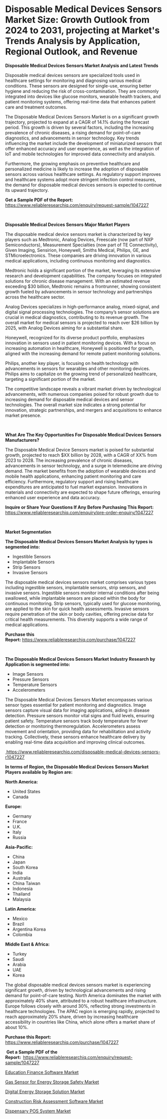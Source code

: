 <p><h1>Disposable Medical Devices Sensors Market Size: Growth Outlook from 2024 to 2031, projecting at Market's Trends Analysis by Application, Regional Outlook, and Revenue</h1></p><p><strong>Disposable Medical Devices Sensors Market Analysis and Latest Trends</strong></p>
<p><p>Disposable medical devices sensors are specialized tools used in healthcare settings for monitoring and diagnosing various medical conditions. These sensors are designed for single-use, ensuring better hygiene and reducing the risk of cross-contamination. They are commonly integrated into devices like glucose monitors, wearable health trackers, and patient monitoring systems, offering real-time data that enhances patient care and treatment outcomes.</p><p>The Disposable Medical Devices Sensors Market is on a significant growth trajectory, projected to expand at a CAGR of 14.1% during the forecast period. This growth is driven by several factors, including the increasing prevalence of chronic diseases, a rising demand for point-of-care diagnostics, and advancements in sensor technology. Key trends influencing the market include the development of miniaturized sensors that offer enhanced accuracy and user experience, as well as the integration of IoT and mobile technologies for improved data connectivity and analysis.</p><p>Furthermore, the growing emphasis on preventive healthcare and personalized medicine is likely to increase the adoption of disposable sensors across various healthcare settings. As regulatory support improves and healthcare systems adopt more stringent infection control measures, the demand for disposable medical devices sensors is expected to continue its upward trajectory.</p></p>
<p><strong>Get a Sample PDF of the Report:&nbsp;</strong> <a href="https://www.reliableresearchiq.com/enquiry/request-sample/1047227?utm_campaign=120&utm_medium=2&utm_source=Github&utm_content=ia&utm_term=06122024&utm_id=disposable-medical-devices-sensors">https://www.reliableresearchiq.com/enquiry/request-sample/1047227</a></p>
<p>&nbsp;</p>
<p><strong>Disposable Medical Devices Sensors Major Market Players</strong></p>
<p><p>The disposable medical device sensors market is characterized by key players such as Medtronic, Analog Devices, Freescale (now part of NXP Semiconductors), Measurement Specialties (now part of TE Connectivity), Given Imaging, Sensirion, Honeywell, Smiths Medical, Philips, GE, and STMicroelectronics. These companies are driving innovation in various medical applications, including continuous monitoring and diagnostics.</p><p>Medtronic holds a significant portion of the market, leveraging its extensive research and development capabilities. The company focuses on integrated solutions for chronic disease management. With an estimated revenue exceeding $30 billion, Medtronic remains a frontrunner, showing consistent growth fueled by advancements in sensor technology and partnerships across the healthcare sector.</p><p>Analog Devices specializes in high-performance analog, mixed-signal, and digital signal processing technologies. The company’s sensor solutions are crucial in medical diagnostics, contributing to its revenue growth. The overall market for medical sensors is projected to reach over $26 billion by 2025, with Analog Devices aiming for a substantial share.</p><p>Honeywell, recognized for its diverse product portfolio, emphasizes innovation in sensors used in patient monitoring devices. With a focus on increasing automation in healthcare, Honeywell is positioned for growth, aligned with the increasing demand for remote patient monitoring solutions.</p><p>Philips, another key player, is focusing on health technology with advancements in sensors for wearables and other monitoring devices. Philips aims to capitalize on the growing trend of personalized healthcare, targeting a significant portion of the market.</p><p>The competitive landscape reveals a vibrant market driven by technological advancements, with numerous companies poised for robust growth due to increasing demand for disposable medical devices and sensor technologies. The overall market size indicates a strong potential for innovation, strategic partnerships, and mergers and acquisitions to enhance market presence.</p></p>
<p>&nbsp;</p>
<p><strong>What Are The Key Opportunities For Disposable Medical Devices Sensors Manufacturers?</strong></p>
<p><p>The Disposable Medical Device Sensors market is poised for substantial growth, projected to reach $XX billion by 2028, with a CAGR of XX% from 2023 to 2028. The increasing prevalence of chronic diseases, advancements in sensor technology, and a surge in telemedicine are driving demand. The market benefits from the adoption of wearable devices and mobile health applications, enhancing patient monitoring and care efficiency. Furthermore, regulatory support and rising healthcare expenditures are anticipated to fuel market expansion. Innovations in materials and connectivity are expected to shape future offerings, ensuring enhanced user experience and data accuracy.</p></p>
<p><strong>Inquire or Share Your Questions If Any Before Purchasing This Report:</strong> <a href="https://www.reliableresearchiq.com/enquiry/pre-order-enquiry/1047227?utm_campaign=120&utm_medium=2&utm_source=Github&utm_content=ia&utm_term=06122024&utm_id=disposable-medical-devices-sensors">https://www.reliableresearchiq.com/enquiry/pre-order-enquiry/1047227</a></p>
<p>&nbsp;</p>
<p><strong>Market Segmentation</strong></p>
<p><strong>The Disposable Medical Devices Sensors Market Analysis by types is segmented into:</strong></p>
<p><ul><li>Ingestible Sensors</li><li>Implantable Sensors</li><li>Strip Sensors</li><li>Invasive Sensors</li></ul></p>
<p><p>The disposable medical devices sensors market comprises various types including ingestible sensors, implantable sensors, strip sensors, and invasive sensors. Ingestible sensors monitor internal conditions after being swallowed, while implantable sensors are placed within the body for continuous monitoring. Strip sensors, typically used for glucose monitoring, are applied to the skin for quick health assessments. Invasive sensors require penetration of the skin or body cavities, offering precise data for critical health measurements. This diversity supports a wide range of medical applications.</p></p>
<p><strong>Purchase this Report:&nbsp;</strong><a href="https://www.reliableresearchiq.com/purchase/1047227?utm_campaign=120&utm_medium=2&utm_source=Github&utm_content=ia&utm_term=06122024&utm_id=disposable-medical-devices-sensors">https://www.reliableresearchiq.com/purchase/1047227</a></p>
<p>&nbsp;</p>
<p><strong>The Disposable Medical Devices Sensors Market Industry Research by Application is segmented into:</strong></p>
<p><ul><li>Image Sensors</li><li>Pressure Sensors</li><li>Temperature Sensors</li><li>Accelerometers</li></ul></p>
<p><p>The Disposable Medical Devices Sensors Market encompasses various sensor types essential for patient monitoring and diagnostics. Image sensors capture visual data for imaging applications, aiding in disease detection. Pressure sensors monitor vital signs and fluid levels, ensuring patient safety. Temperature sensors track body temperature for fever detection or monitoring thermoregulation. Accelerometers assess movement and orientation, providing data for rehabilitation and activity tracking. Collectively, these sensors enhance healthcare delivery by enabling real-time data acquisition and improving clinical outcomes.</p></p>
<p><a href="https://www.reliableresearchiq.com/disposable-medical-devices-sensors-r1047227?utm_campaign=120&utm_medium=2&utm_source=Github&utm_content=ia&utm_term=06122024&utm_id=disposable-medical-devices-sensors">&nbsp;https://www.reliableresearchiq.com/disposable-medical-devices-sensors-r1047227</a></p>
<p><strong>In terms of Region, the Disposable Medical Devices Sensors Market Players available by Region are:</strong></p>
<p>
    <p> <strong> North America: </strong>
        <ul>
            <li>United States</li>
            <li>Canada</li>
        </ul>
        </p> 
    <p> <strong> Europe: </strong>
        <ul>
            <li>Germany</li>
            <li>France</li>
            <li>U.K.</li>
            <li>Italy</li>
            <li>Russia</li>
        </ul>
        </p> 
    <p> <strong> Asia-Pacific: </strong>
        <ul>
            <li>China</li>
            <li>Japan</li>
            <li>South Korea</li>
            <li>India</li>
            <li>Australia</li>
            <li>China Taiwan</li>
            <li>Indonesia</li>
            <li>Thailand</li>
            <li>Malaysia</li>
        </ul>
        </p> 
    <p> <strong> Latin America: </strong>
        <ul>
            <li>Mexico</li>
            <li>Brazil</li>
            <li>Argentina Korea</li>
            <li>Colombia</li>
        </ul>
        </p> 
    <p> <strong> Middle East & Africa: </strong>
        <ul>
            <li>Turkey</li>
            <li>Saudi</li>
            <li>Arabia</li>
            <li>UAE</li>
            <li>Korea</li>
        </ul>
    </p>
    </p>
<p><p>The global disposable medical devices sensors market is experiencing significant growth, driven by technological advancements and rising demand for point-of-care testing. North America dominates the market with approximately 40% share, attributed to a robust healthcare infrastructure. Europe follows closely with around 30%, reflecting strong investments in healthcare technologies. The APAC region is emerging rapidly, projected to reach approximately 20% share, driven by increasing healthcare accessibility in countries like China, which alone offers a market share of about 10%.</p></p>
<p><strong>Purchase this Report: </strong><a href="https://www.reliableresearchiq.com/purchase/1047227?utm_campaign=120&utm_medium=2&utm_source=Github&utm_content=ia&utm_term=06122024&utm_id=disposable-medical-devices-sensors">https://www.reliableresearchiq.com/purchase/1047227</a></p>
<p>&nbsp;<strong>Get a Sample PDF of the Report:&nbsp;&nbsp;</strong><a href="https://www.reliableresearchiq.com/enquiry/request-sample/1047227?utm_campaign=120&utm_medium=2&utm_source=Github&utm_content=ia&utm_term=06122024&utm_id=disposable-medical-devices-sensors">https://www.reliableresearchiq.com/enquiry/request-sample/1047227</a></p>
<p><strong></strong></p>
<p><p><a href="https://www.linkedin.com/pulse/in-depth-education-finance-software-market-report-size-share-44qif?utm_campaign=120&utm_medium=2&utm_source=Github&utm_content=ia&utm_term=06122024&utm_id=disposable-medical-devices-sensors">Education Finance Software Market</a></p><p><a href="https://issuu.com/reportprime-2/docs/gas-sensor-for-energy-storage-safety-market-size-2?utm_campaign=120&utm_medium=2&utm_source=Github&utm_content=ia&utm_term=06122024&utm_id=disposable-medical-devices-sensors">Gas Sensor for Energy Storage Safety Market</a></p><p><a href="https://issuu.com/reportprime-2/docs/digital-energy-storage-solution-market-size-2030.p?utm_campaign=120&utm_medium=2&utm_source=Github&utm_content=ia&utm_term=06122024&utm_id=disposable-medical-devices-sensors">Digital Energy Storage Solution Market</a></p><p><a href="https://www.linkedin.com/pulse/factors-affecting-construction-risk-assessment-softwaremarket-kehnf?utm_campaign=120&utm_medium=2&utm_source=Github&utm_content=ia&utm_term=06122024&utm_id=disposable-medical-devices-sensors">Construction Risk Assessment Software Market</a></p><p><a href="https://www.linkedin.com/pulse/lucrative-growth-dispensary-pos-system-market-forecasted-cagr-iphff?utm_campaign=120&utm_medium=2&utm_source=Github&utm_content=ia&utm_term=06122024&utm_id=disposable-medical-devices-sensors">Dispensary POS System Market</a></p></p>